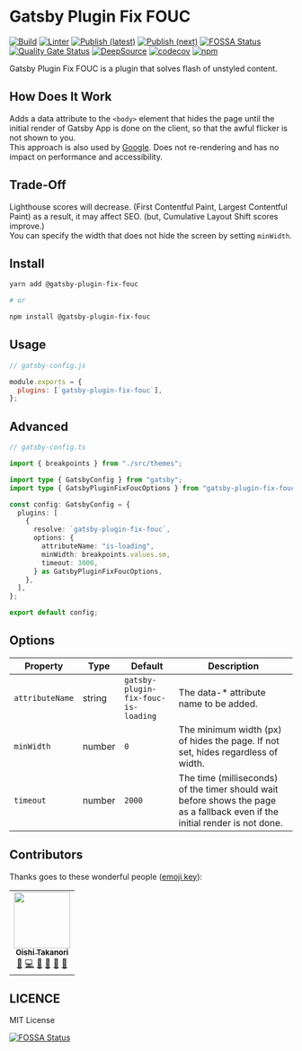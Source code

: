 # Gatsby Plugin Fix FOUC

[![Build](https://github.com/bicstone/gatsby-plugin-fix-fouc/actions/workflows/ci.yml/badge.svg)](https://github.com/bicstone/gatsby-plugin-fix-fouc/actions/workflows/ci.yml)
[![Linter](https://github.com/bicstone/gatsby-plugin-fix-fouc/actions/workflows/linter.yml/badge.svg)](https://github.com/bicstone/gatsby-plugin-fix-fouc/actions/workflows/linter.yml)
[![Publish (latest)](https://github.com/bicstone/gatsby-plugin-fix-fouc/actions/workflows/publish-latest.yml/badge.svg)](https://github.com/bicstone/gatsby-plugin-fix-fouc/actions/workflows/publish-latest.yml)
[![Publish (next)](https://github.com/bicstone/gatsby-plugin-fix-fouc/actions/workflows/publish-next.yml/badge.svg)](https://github.com/bicstone/gatsby-plugin-fix-fouc/actions/workflows/publish-next.yml)
[![FOSSA Status](https://app.fossa.com/api/projects/git%2Bgithub.com%2Fbicstone%2Fgatsby-plugin-fix-fouc.svg?type=shield)](https://app.fossa.com/projects/git%2Bgithub.com%2Fbicstone%2Fgatsby-plugin-fix-fouc?ref=badge_shield)
[![Quality Gate Status](https://sonarcloud.io/api/project_badges/measure?project=bicstone_gatsby-plugin-fix-fouc&metric=alert_status)](https://sonarcloud.io/summary/new_code?id=bicstone_gatsby-plugin-fix-fouc)
[![DeepSource](https://deepsource.io/gh/bicstone/gatsby-plugin-fix-fouc.svg/?label=active+issues&token=o00wTEndphJPK3wZIrU6C0OZ)](https://deepsource.io/gh/bicstone/gatsby-plugin-fix-fouc/?ref=repository-badge)
[![codecov](https://codecov.io/gh/bicstone/gatsby-plugin-fix-fouc/branch/main/graph/badge.svg?token=ACW4cNAmjT)](https://codecov.io/gh/bicstone/gatsby-plugin-fix-fouc)
[![npm](https://img.shields.io/npm/dm/@bicstone/gatsby-plugin-fix-fouc.svg?&logo=npm)](https://www.npmjs.com/package/@bicstone/gatsby-plugin-fix-fouc)

Gatsby Plugin Fix FOUC is a plugin that solves flash of unstyled content.

## How Does It Work

Adds a data attribute to the `<body>` element that hides the page until the initial render of Gatsby App is done on the client, so that the awful flicker is not shown to you.  
This approach is also used by [Google](https://developers.google.com/optimize/). Does not re-rendering and has no impact on performance and accessibility.

## Trade-Off

Lighthouse scores will decrease. (First Contentful Paint, Largest Contentful Paint) as a result, it may affect SEO. (but, Cumulative Layout Shift scores improve.)  
You can specify the width that does not hide the screen by setting `minWidth`.

## Install

```bash
yarn add @gatsby-plugin-fix-fouc

# or

npm install @gatsby-plugin-fix-fouc
```

## Usage

```js
// gatsby-config.js

module.exports = {
  plugins: [`gatsby-plugin-fix-fouc`],
};
```

## Advanced

```ts
// gatsby-config.ts

import { breakpoints } from "./src/themes";

import type { GatsbyConfig } from "gatsby";
import type { GatsbyPluginFixFoucOptions } from "gatsby-plugin-fix-fouc";

const config: GatsbyConfig = {
  plugins: [
    {
      resolve: `gatsby-plugin-fix-fouc`,
      options: {
        attributeName: "is-loading",
        minWidth: breakpoints.values.sm,
        timeout: 3000,
      } as GatsbyPluginFixFoucOptions,
    },
  ],
};

export default config;
```

## Options

| Property        | Type   | Default                             | Description                                                                                                                  |
| --------------- | ------ | ----------------------------------- | ---------------------------------------------------------------------------------------------------------------------------- |
| `attributeName` | string | `gatsby-plugin-fix-fouc-is-loading` | The data-\* attribute name to be added.                                                                                      |
| `minWidth`      | number | `0`                                 | The minimum width (px) of hides the page. If not set, hides regardless of width.                                             |
| `timeout`       | number | `2000`                              | The time (milliseconds) of the timer should wait before shows the page as a fallback even if the initial render is not done. |

## Contributors

Thanks goes to these wonderful people ([emoji key](https://allcontributors.org/docs/en/emoji-key)):

<!-- ALL-CONTRIBUTORS-LIST:START - Do not remove or modify this section -->
<!-- prettier-ignore-start -->
<!-- markdownlint-disable -->
<table>
  <tr>
    <td align="center"><a href="https://bicstone.me/"><img src="https://avatars.githubusercontent.com/u/47806818?v=4?s=100" width="100px;" alt=""/><br /><sub><b>Oishi Takanori</b></sub></a><br /><a href="#ideas-bicstone" title="Ideas, Planning, & Feedback">🤔</a> <a href="https://github.com/bicstone/gatsby-plugin-fix-fouc/commits?author=bicstone" title="Code">💻</a> <a href="#maintenance-bicstone" title="Maintenance">🚧</a> <a href="#question-bicstone" title="Answering Questions">💬</a> <a href="https://github.com/bicstone/gatsby-plugin-fix-fouc/commits?author=bicstone" title="Documentation">📖</a> <a href="https://github.com/bicstone/gatsby-plugin-fix-fouc/pulls?q=is%3Apr+reviewed-by%3Abicstone" title="Reviewed Pull Requests">👀</a></td>
  </tr>
</table>

<!-- markdownlint-restore -->
<!-- prettier-ignore-end -->

<!-- ALL-CONTRIBUTORS-LIST:END -->

## LICENCE

MIT License

[![FOSSA Status](https://app.fossa.com/api/projects/git%2Bgithub.com%2Fbicstone%2Fgatsby-plugin-fix-fouc.svg?type=large)](https://app.fossa.com/projects/git%2Bgithub.com%2Fbicstone%2Fgatsby-plugin-fix-fouc?ref=badge_large)
